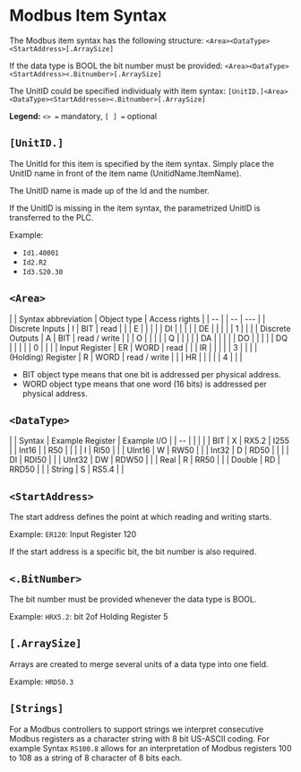 # Modbus Item Syntax

The Modbus item syntax has the following structure:
`<Area><DataType><StartAddress>[.ArraySize]`

If the data type is BOOL the bit number must be provided:
`<Area><DataType><StartAddress><.Bitnumber>[.ArraySize]`

The UnitID could be specified individualy with item syntax:
`[UnitID.]<Area><DataType><StartAddresse><.Bitnumber>[.ArraySize]`

**Legend:** `<> =` mandatory,  `[ ] =`  optional

## `[UnitID.]`

The UnitId for this item is specified by the item syntax. 
Simply place the UnitID name in front of the item name (UnitidName.ItemName).

The UnitID name is made up of the Id and the number.

If the UnitID is missing in the item syntax, the parametrized UnitID is transferred to the PLC.

Example:

- `Id1.40001`
- `Id2.R2`
- `Id3.S20.30`

## `<Area>`

|                    | Syntax abbreviation | Object type | Access rights |
| --                 |                     | --          | ---           |
| Discrete Inputs    | I                   | BIT         | read          |
|                    | E                   |             |               |
|                    | DI                  |             |               |
|                    | DE                  |             |               |
|                    | 1                   |             |               |
| Discrete Outputs   | A                   | BIT         | read / write  |
|                    | O                   |             |               |
|                    | Q                   |             |               |
|                    | DA                  |             |               |
|                    | DO                  |             |               |
|                    | DQ                  |             |               |
|                    | 0                   |             |               |
| Input Register     | ER                  | WORD        | read          |
|                    | IR                  |             |               |
|                    | 3                   |             |               |
| (Holding) Register | R                   | WORD        | read / write  |
|                    | HR                  |             |               |
|                    | 4                   |             |               |
 
* BIT object type means that one bit is addressed per physical address.
* WORD object type means that one word (16 bits) is addressed per physical address.

## `<DataType>`

|        | Syntax | Example Register | Example I/O |
| --     |        |                  |             |
| BIT    | X      | RX5.2            | I255        |
| Int16  |        | R50              |             |
|        | I      | RI50             |             |
| UInt16 | W      | RW50             |             |
| Int32  | D      | RD50             |             |
|        | DI     | RDI50            |             |
| UInt32 | DW     | RDW50            |             |
| Real   | R      | RR50             |             |
| Double | RD     | RRD50            |             |
| String | S      | RS5.4            |             |

## `<StartAddress>`
The start address defines the point at which reading and writing starts.

Example: `ER120`: Input Register 120

If the start address is a specific bit, the bit number is also required.

## `<.BitNumber>`
The bit number must be provided whenever the data type is BOOL.

Example: `HRX5.2`: bit 2of Holding Register 5

## `[.ArraySize]`

Arrays are created to merge several units of a data type into one field.

Example: `HRD50.3`

## `[Strings]`

For a Modbus controllers to support strings we interpret consecutive Modbus registers
as a character string with 8 bit US-ASCII coding.
For example Syntax `RS100.8` allows for an interpretation of  Modbus registers
100 to 108 as a string of 8 character of 8  bits each.
